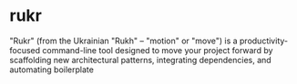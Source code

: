 # rukr
"Rukr" (from the Ukrainian "Rukh" – "motion" or "move") is a productivity-focused command-line tool designed to move your project forward by scaffolding new architectural patterns, integrating dependencies, and automating boilerplate
